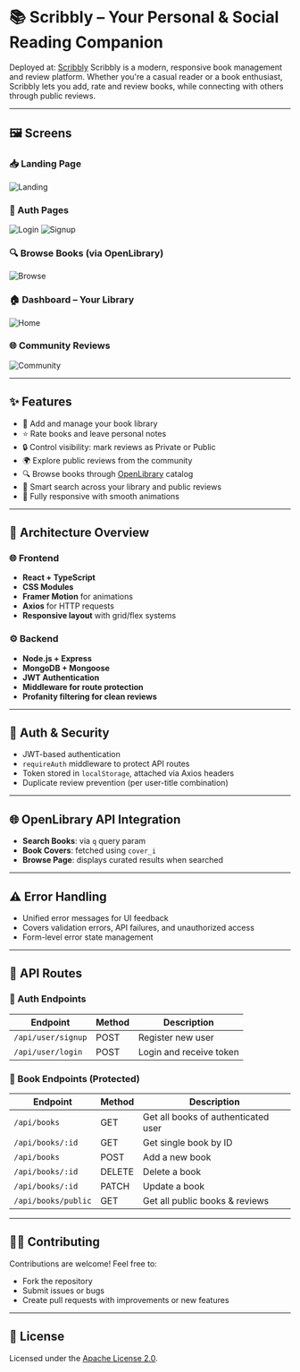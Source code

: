 # 📚 Scribbly – Your Personal & Social Reading Companion
Deployed at: [Scribbly](https://scribbly-79jq.onrender.com/)
Scribbly is a modern, responsive book management and review platform. Whether you're a casual reader or a book enthusiast, Scribbly lets you add, rate and review books, while connecting with others through public reviews.

---

## 🖼️ Screens

### 📥 Landing Page
![Landing](./images/landing.png)

### 🔐 Auth Pages
![Login](./images/login.png)
![Signup](./images/signup.png)

### 🔍 Browse Books (via OpenLibrary)
![Browse](./images/browse.png)

### 🏠 Dashboard – Your Library
![Home](./images/home.png)

### 🌐 Community Reviews
![Community](./images/community.png)

---

## ✨ Features

- 📘 Add and manage your book library
- ⭐ Rate books and leave personal notes
- 🔒 Control visibility: mark reviews as Private or Public
- 🌍 Explore public reviews from the community
- 🔍 Browse books through [OpenLibrary](https://openlibrary.org/developers/api) catalog
- 🧠 Smart search across your library and public reviews
- 📱 Fully responsive with smooth animations

---

## 🧱 Architecture Overview

### 🌐 Frontend

- **React + TypeScript**  
- **CSS Modules**  
- **Framer Motion** for animations  
- **Axios** for HTTP requests  
- **Responsive layout** with grid/flex systems

### ⚙️ Backend

- **Node.js + Express**
- **MongoDB + Mongoose**
- **JWT Authentication**
- **Middleware for route protection**
- **Profanity filtering for clean reviews**

---

## 🔐 Auth & Security

- JWT-based authentication
- `requireAuth` middleware to protect API routes
- Token stored in `localStorage`, attached via Axios headers
- Duplicate review prevention (per user-title combination)

---

## 🌐 OpenLibrary API Integration

- **Search Books**: via `q` query param
- **Book Covers**: fetched using `cover_i`
- **Browse Page**: displays curated results when searched

---

## ⚠️ Error Handling

- Unified error messages for UI feedback
- Covers validation errors, API failures, and unauthorized access
- Form-level error state management

---

## 📡 API Routes

### 🔐 Auth Endpoints

| Endpoint              | Method | Description              |
|-----------------------|--------|--------------------------|
| `/api/user/signup`    | POST   | Register new user        |
| `/api/user/login`     | POST   | Login and receive token  |

### 📘 Book Endpoints (Protected)

| Endpoint                    | Method | Description                          |
|-----------------------------|--------|--------------------------------------|
| `/api/books`                | GET    | Get all books of authenticated user  |
| `/api/books/:id`            | GET    | Get single book by ID                |
| `/api/books`                | POST   | Add a new book                       |
| `/api/books/:id`            | DELETE | Delete a book                        |
| `/api/books/:id`            | PATCH  | Update a book                        |
| `/api/books/public`         | GET    | Get all public books & reviews       |

---

## 🧑‍💻 Contributing

Contributions are welcome! Feel free to:

- Fork the repository
- Submit issues or bugs
- Create pull requests with improvements or new features

---

## 📄 License

Licensed under the [Apache License 2.0](http://www.apache.org/licenses/LICENSE-2.0).
